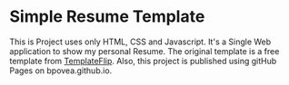 # Simple Resume Template 

This is Project uses only HTML, CSS and Javascript. It's a Single Web application to show my personal Resume. The original template is a free template from [TemplateFlip](https://templateflip.com/). Also, this project is published using gitHub Pages on bpovea.github.io.

